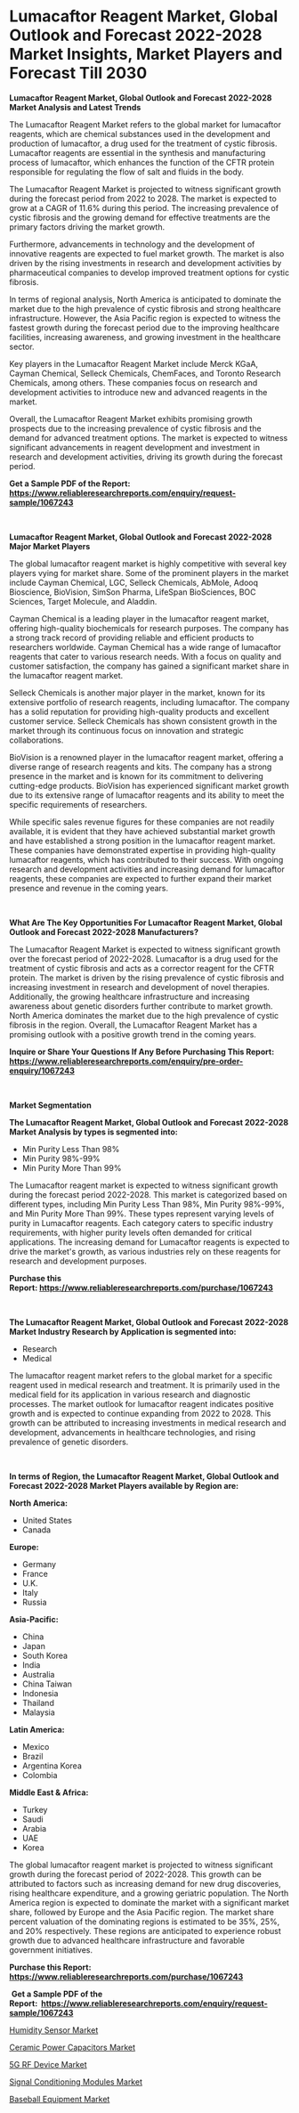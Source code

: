 <p><h1>Lumacaftor Reagent Market, Global Outlook and Forecast 2022-2028 Market Insights, Market Players and Forecast Till 2030</h1></p><p><strong>Lumacaftor Reagent Market, Global Outlook and Forecast 2022-2028 Market Analysis and Latest Trends</strong></p>
<p><p>The Lumacaftor Reagent Market refers to the global market for lumacaftor reagents, which are chemical substances used in the development and production of lumacaftor, a drug used for the treatment of cystic fibrosis. Lumacaftor reagents are essential in the synthesis and manufacturing process of lumacaftor, which enhances the function of the CFTR protein responsible for regulating the flow of salt and fluids in the body.</p><p>The Lumacaftor Reagent Market is projected to witness significant growth during the forecast period from 2022 to 2028. The market is expected to grow at a CAGR of 11.6% during this period. The increasing prevalence of cystic fibrosis and the growing demand for effective treatments are the primary factors driving the market growth.</p><p>Furthermore, advancements in technology and the development of innovative reagents are expected to fuel market growth. The market is also driven by the rising investments in research and development activities by pharmaceutical companies to develop improved treatment options for cystic fibrosis.</p><p>In terms of regional analysis, North America is anticipated to dominate the market due to the high prevalence of cystic fibrosis and strong healthcare infrastructure. However, the Asia Pacific region is expected to witness the fastest growth during the forecast period due to the improving healthcare facilities, increasing awareness, and growing investment in the healthcare sector.</p><p>Key players in the Lumacaftor Reagent Market include Merck KGaA, Cayman Chemical, Selleck Chemicals, ChemFaces, and Toronto Research Chemicals, among others. These companies focus on research and development activities to introduce new and advanced reagents in the market.</p><p>Overall, the Lumacaftor Reagent Market exhibits promising growth prospects due to the increasing prevalence of cystic fibrosis and the demand for advanced treatment options. The market is expected to witness significant advancements in reagent development and investment in research and development activities, driving its growth during the forecast period.</p></p>
<p><strong>Get a Sample PDF of the Report:&nbsp; <a href="https://www.reliableresearchreports.com/enquiry/request-sample/1067243">https://www.reliableresearchreports.com/enquiry/request-sample/1067243</a></strong></p>
<p>&nbsp;</p>
<p><strong>Lumacaftor Reagent Market, Global Outlook and Forecast 2022-2028 Major Market Players</strong></p>
<p><p>The global lumacaftor reagent market is highly competitive with several key players vying for market share. Some of the prominent players in the market include Cayman Chemical, LGC, Selleck Chemicals, AbMole, Adooq Bioscience, BioVision, SimSon Pharma, LifeSpan BioSciences, BOC Sciences, Target Molecule, and Aladdin.</p><p>Cayman Chemical is a leading player in the lumacaftor reagent market, offering high-quality biochemicals for research purposes. The company has a strong track record of providing reliable and efficient products to researchers worldwide. Cayman Chemical has a wide range of lumacaftor reagents that cater to various research needs. With a focus on quality and customer satisfaction, the company has gained a significant market share in the lumacaftor reagent market.</p><p>Selleck Chemicals is another major player in the market, known for its extensive portfolio of research reagents, including lumacaftor. The company has a solid reputation for providing high-quality products and excellent customer service. Selleck Chemicals has shown consistent growth in the market through its continuous focus on innovation and strategic collaborations.</p><p>BioVision is a renowned player in the lumacaftor reagent market, offering a diverse range of research reagents and kits. The company has a strong presence in the market and is known for its commitment to delivering cutting-edge products. BioVision has experienced significant market growth due to its extensive range of lumacaftor reagents and its ability to meet the specific requirements of researchers.</p><p>While specific sales revenue figures for these companies are not readily available, it is evident that they have achieved substantial market growth and have established a strong position in the lumacaftor reagent market. These companies have demonstrated expertise in providing high-quality lumacaftor reagents, which has contributed to their success. With ongoing research and development activities and increasing demand for lumacaftor reagents, these companies are expected to further expand their market presence and revenue in the coming years.</p></p>
<p>&nbsp;</p>
<p><strong>What Are The Key Opportunities For Lumacaftor Reagent Market, Global Outlook and Forecast 2022-2028 Manufacturers?</strong></p>
<p><p>The Lumacaftor Reagent Market is expected to witness significant growth over the forecast period of 2022-2028. Lumacaftor is a drug used for the treatment of cystic fibrosis and acts as a corrector reagent for the CFTR protein. The market is driven by the rising prevalence of cystic fibrosis and increasing investment in research and development of novel therapies. Additionally, the growing healthcare infrastructure and increasing awareness about genetic disorders further contribute to market growth. North America dominates the market due to the high prevalence of cystic fibrosis in the region. Overall, the Lumacaftor Reagent Market has a promising outlook with a positive growth trend in the coming years.</p></p>
<p><strong>Inquire or Share Your Questions If Any Before Purchasing This Report: <a href="https://www.reliableresearchreports.com/enquiry/pre-order-enquiry/1067243">https://www.reliableresearchreports.com/enquiry/pre-order-enquiry/1067243</a></strong></p>
<p>&nbsp;</p>
<p><strong>Market Segmentation</strong></p>
<p><strong>The Lumacaftor Reagent Market, Global Outlook and Forecast 2022-2028 Market Analysis by types is segmented into:</strong></p>
<p><ul><li>Min Purity Less Than 98%</li><li>Min Purity 98%-99%</li><li>Min Purity More Than 99%</li></ul></p>
<p><p>The Lumacaftor reagent market is expected to witness significant growth during the forecast period 2022-2028. This market is categorized based on different types, including Min Purity Less Than 98%, Min Purity 98%-99%, and Min Purity More Than 99%. These types represent varying levels of purity in Lumacaftor reagents. Each category caters to specific industry requirements, with higher purity levels often demanded for critical applications. The increasing demand for Lumacaftor reagents is expected to drive the market's growth, as various industries rely on these reagents for research and development purposes.</p></p>
<p><strong>Purchase this Report:&nbsp;<a href="https://www.reliableresearchreports.com/purchase/1067243">https://www.reliableresearchreports.com/purchase/1067243</a></strong></p>
<p>&nbsp;</p>
<p><strong>The Lumacaftor Reagent Market, Global Outlook and Forecast 2022-2028 Market Industry Research by Application is segmented into:</strong></p>
<p><ul><li>Research</li><li>Medical</li></ul></p>
<p><p>The lumacaftor reagent market refers to the global market for a specific reagent used in medical research and treatment. It is primarily used in the medical field for its application in various research and diagnostic processes. The market outlook for lumacaftor reagent indicates positive growth and is expected to continue expanding from 2022 to 2028. This growth can be attributed to increasing investments in medical research and development, advancements in healthcare technologies, and rising prevalence of genetic disorders.</p></p>
<p>&nbsp;</p>
<p><strong>In terms of Region, the Lumacaftor Reagent Market, Global Outlook and Forecast 2022-2028 Market Players available by Region are:</strong></p>
<p>
    <p> <strong> North America: </strong>
        <ul>
            <li>United States</li>
            <li>Canada</li>
        </ul>
        </p> 
    <p> <strong> Europe: </strong>
        <ul>
            <li>Germany</li>
            <li>France</li>
            <li>U.K.</li>
            <li>Italy</li>
            <li>Russia</li>
        </ul>
        </p> 
    <p> <strong> Asia-Pacific: </strong>
        <ul>
            <li>China</li>
            <li>Japan</li>
            <li>South Korea</li>
            <li>India</li>
            <li>Australia</li>
            <li>China Taiwan</li>
            <li>Indonesia</li>
            <li>Thailand</li>
            <li>Malaysia</li>
        </ul>
        </p> 
    <p> <strong> Latin America: </strong>
        <ul>
            <li>Mexico</li>
            <li>Brazil</li>
            <li>Argentina Korea</li>
            <li>Colombia</li>
        </ul>
        </p> 
    <p> <strong> Middle East & Africa: </strong>
        <ul>
            <li>Turkey</li>
            <li>Saudi</li>
            <li>Arabia</li>
            <li>UAE</li>
            <li>Korea</li>
        </ul>
    </p>
    </p>
<p><p>The global lumacaftor reagent market is projected to witness significant growth during the forecast period of 2022-2028. This growth can be attributed to factors such as increasing demand for new drug discoveries, rising healthcare expenditure, and a growing geriatric population. The North America region is expected to dominate the market with a significant market share, followed by Europe and the Asia Pacific region. The market share percent valuation of the dominating regions is estimated to be 35%, 25%, and 20% respectively. These regions are anticipated to experience robust growth due to advanced healthcare infrastructure and favorable government initiatives.</p></p>
<p><strong>Purchase this Report: <a href="https://www.reliableresearchreports.com/purchase/1067243">https://www.reliableresearchreports.com/purchase/1067243</a></strong></p>
<p>&nbsp;<strong>Get a Sample PDF of the Report:&nbsp;&nbsp;<a href="https://www.reliableresearchreports.com/enquiry/request-sample/1067243">https://www.reliableresearchreports.com/enquiry/request-sample/1067243</a></strong></p>
<p><strong></strong></p>
<p><p><a href="https://www.linkedin.com/pulse/humidity-sensor-market-size-growth-forecast-from-2023-oer8e/">Humidity Sensor Market</a></p><p><a href="https://www.reportprime.com/ceramic-power-capacitors-r5206">Ceramic Power Capacitors Market</a></p><p><a href="https://www.reportprime.com/5g-rf-device-r5205">5G RF Device Market</a></p><p><a href="https://www.linkedin.com/pulse/signal-conditioning-modules-market-size-share-global-analysis-lctse/">Signal Conditioning Modules Market</a></p><p><a href="https://medium.com/@justicelang2023/baseball-equipment-market-size-growth-forecast-2023-2030-dc2de118cfb5">Baseball Equipment Market</a></p></p>